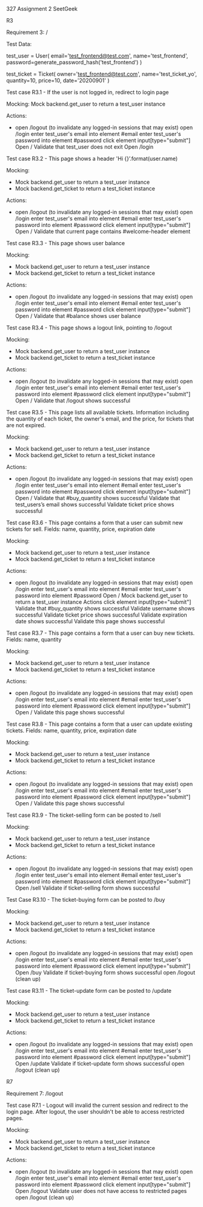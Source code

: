 327 Assignment 2
SeetGeek

R3

Requirement 3: /

Test Data:

test_user = User(
    email='test_frontend@test.com',
    name='test_frontend',
    password=generate_password_hash('test_frontend')
)

test_ticket = Ticket(
    owner='test_frontend@test.com',
    name='test_ticket_yo',
    quantity=10,
    price=10,
    date='20200901'
)

Test case R3.1 - If the user is not logged in, redirect to login page

Mocking:
Mock backend.get_user to return a test_user instance

Actions:
- open /logout (to invalidate any logged-in sessions that may exist)
open /login
enter test_user's email into element #email
enter test_user's password into element #password
click element input[type="submit"]
Open /
Validate that test_user does not exit
Open /login

Test case R3.2 - This page shows a header 'Hi {}’.format(user.name)

Mocking:
- Mock backend.get_user to return a test_user instance
- Mock backend.get_ticket to return a test_ticket instance

Actions:
- open /logout (to invalidate any logged-in sessions that may exist)
open /login
enter test_user's email into element #email
enter test_user's password into element #password
click element input[type="submit"]
Open /
Validate that current page contains #welcome-header element

Test case R3.3 - This page shows user balance

Mocking:
- Mock backend.get_user to return a test_user instance
- Mock backend.get_ticket to return a test_ticket instance

Actions:
- open /logout (to invalidate any logged-in sessions that may exist)
open /login
enter test_user's email into element #email
enter test_user's password into element #password
click element input[type="submit"]
Open /
Validate that #balance shows user balance

Test case R3.4 - This page shows a logout link, pointing to /logout

Mocking:
- Mock backend.get_user to return a test_user instance
- Mock backend.get_ticket to return a test_ticket instance

Actions:
- open /logout (to invalidate any logged-in sessions that may exist)
open /login
enter test_user's email into element #email
enter test_user's password into element #password
click element input[type="submit"]
Open /
Validate that /logout shows successful

Test case R3.5 - This page lists all available tickets. Information including the quantity of each ticket, the owner's email, and the price, for tickets that are not expired.

Mocking:
- Mock backend.get_user to return a test_user instance
- Mock backend.get_ticket to return a test_ticket instance

Actions:
- open /logout (to invalidate any logged-in sessions that may exist)
open /login
enter test_user's email into element #email
enter test_user's password into element #password
click element input[type="submit"]
Open /
Validate that #buy_quantity shows successful
Validate that test_users’s email shows successful
Validate ticket price shows successful

Test case R3.6 - This page contains a form that a user can submit new tickets for sell. Fields: name, quantity, price, expiration date

Mocking:
- Mock backend.get_user to return a test_user instance
- Mock backend.get_ticket to return a test_ticket instance

Actions:
- open /logout (to invalidate any logged-in sessions that may exist)
open /login
enter test_user's email into element #email
enter test_user's password into element #password
Open /
Mock backend.get_user to return a test_user instance Actions
click element input[type="submit"]
Validate that #buy_quantity shows successful
Validate username shows successful
Validate ticket price shows successful
Validate expiration date shows successful
Validate this page shows successful

Test case R3.7 - This page contains a form that a user can buy new tickets. Fields: name, quantity

Mocking:
- Mock backend.get_user to return a test_user instance
- Mock backend.get_ticket to return a test_ticket instance

Actions:
- open /logout (to invalidate any logged-in sessions that may exist)
open /login
enter test_user's email into element #email
enter test_user's password into element #password
click element input[type="submit"]
Open /
Validate this page shows successful

Test case R3.8 - This page contains a form that a user can update existing tickets. Fields: name, quantity, price, expiration date

Mocking:
- Mock backend.get_user to return a test_user instance
- Mock backend.get_ticket to return a test_ticket instance

Actions:
- open /logout (to invalidate any logged-in sessions that may exist)
open /login
enter test_user's email into element #email
enter test_user's password into element #password
click element input[type="submit"]
Open /
Validate this page shows successful



Test case R3.9 - The ticket-selling form can be posted to /sell

Mocking:
- Mock backend.get_user to return a test_user instance
- Mock backend.get_ticket to return a test_ticket instance

Actions:
- open /logout (to invalidate any logged-in sessions that may exist)
open /login
enter test_user's email into element #email
enter test_user's password into element #password
click element input[type="submit"]
Open /sell
Validate if ticket-selling form shows successful

Test Case R3.10 - The ticket-buying form can be posted to /buy

Mocking:
- Mock backend.get_user to return a test_user instance
- Mock backend.get_ticket to return a test_ticket instance

Actions:
- open /logout (to invalidate any logged-in sessions that may exist)
open /login
enter test_user's email into element #email
enter test_user's password into element #password
click element input[type="submit"]
Open /buy
Validate if ticket-buying form shows successful
open /logout (clean up)

Test case R3.11 - The ticket-update form can be posted to /update

Mocking:
- Mock backend.get_user to return a test_user instance
- Mock backend.get_ticket to return a test_ticket instance

Actions:
- open /logout (to invalidate any logged-in sessions that may exist)
open /login
enter test_user's email into element #email
enter test_user's password into element #password
click element input[type="submit"]
Open /update
Validate if ticket-update form shows successful
open /logout (clean up)

R7

Requirement 7: /logout

Test case R7.1 - Logout will invalid the current session and redirect to the login page. After logout, the user shouldn't be able to access restricted pages.

Mocking:
- Mock backend.get_user to return a test_user instance
- Mock backend.get_ticket to return a test_ticket instance

Actions:
- open /logout (to invalidate any logged-in sessions that may exist)
open /login
enter test_user's email into element #email
enter test_user's password into element #password
click element input[type="submit"]
Open /logout
Validate user does not have access to restricted pages
open /logout (clean up)
